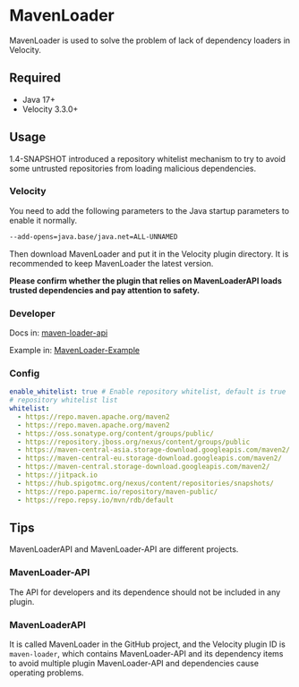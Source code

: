 # MavenLoader
MavenLoader is used to solve the problem of lack of dependency loaders in Velocity.

## Required
- Java 17+
- Velocity 3.3.0+

## Usage
1.4-SNAPSHOT introduced a repository whitelist mechanism to try to avoid some untrusted repositories from loading malicious dependencies.

### Velocity
You need to add the following parameters to the Java startup parameters to enable it normally.

```bash
--add-opens=java.base/java.net=ALL-UNNAMED
```

Then download MavenLoader and put it in the Velocity plugin directory. It is recommended to keep MavenLoader the latest version.

**Please confirm whether the plugin that relies on MavenLoaderAPI loads trusted dependencies and pay attention to safety.**

### Developer
Docs in: [maven-loader-api](https://github.com/LevelTranic/MavenLoader-API)

Example in: [MavenLoader-Example](https://github.com/LevelTranic/MavenLoader-Example)

### Config
```yaml
enable_whitelist: true # Enable repository whitelist, default is true
# repository whitelist list
whitelist:
  - https://repo.maven.apache.org/maven2
  - https://repo.maven.apache.org/maven2
  - https://oss.sonatype.org/content/groups/public/
  - https://repository.jboss.org/nexus/content/groups/public
  - https://maven-central-asia.storage-download.googleapis.com/maven2/
  - https://maven-central-eu.storage-download.googleapis.com/maven2/
  - https://maven-central.storage-download.googleapis.com/maven2/
  - https://jitpack.io
  - https://hub.spigotmc.org/nexus/content/repositories/snapshots/
  - https://repo.papermc.io/repository/maven-public/
  - https://repo.repsy.io/mvn/rdb/default

```

## Tips
MavenLoaderAPI and MavenLoader-API are different projects.

### MavenLoader-API
The API for developers and its dependence should not be included in any plugin.

### MavenLoaderAPI
It is called MavenLoader in the GitHub project, and the Velocity plugin ID is `maven-loader`, which contains MavenLoader-API and its dependency items to avoid multiple plugin MavenLoader-API and dependencies cause operating problems.